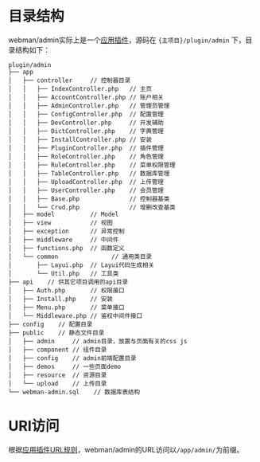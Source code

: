 # 目录结构

webman/admin实际上是一个[应用插件](https://www.workerman.net/doc/webman/plugin/app.html)，源码在 `{主项目}/plugin/admin` 下，目录结构如下：

```
plugin/admin
├── app
│   ├── controller     // 控制器目录
│   │   ├── IndexController.php   // 主页
│   │   ├── AccountController.php // 账户相关
│   │   ├── AdminController.php   // 管理员管理
│   │   ├── ConfigController.php  // 配置管理
│   │   ├── DevController.php     // 开发辅助
│   │   ├── DictController.php    // 字典管理
│   │   ├── InstallController.php // 安装
│   │   ├── PluginController.php  // 插件管理
│   │   ├── RoleController.php    // 角色管理
│   │   ├── RuleController.php    // 菜单权限管理
│   │   ├── TableController.php   // 数据库管理
│   │   ├── UploadController.php  // 上传管理
│   │   ├── UserController.php    // 会员管理
│   │   ├── Base.php              // 控制器基类
│   │   └── Crud.php              // 增删改查基类
│   ├── model          // Model
│   ├── view           // 视图
│   ├── exception      // 异常控制
│   ├── middleware     // 中间件
│   ├── functions.php  // 函数定义
│   └── common               // 通用类目录
│       ├── Layui.php  // Layui代码生成相关
│       └── Util.php   // 工具类
├── api    // 供其它项目调用的api目录
│   ├── Auth.php       // 权限接口
│   ├── Install.php    // 安装
│   ├── Menu.php       // 菜单接口
│   └── Middleware.php // 鉴权中间件接口
├── config    // 配置目录
├── public    // 静态文件目录
│   ├── admin     // admin目录，放置与页面有关的css js
│   ├── component // 组件目录
│   ├── config    // admin前端配置目录
│   ├── demos     // 一些页面demo
│   ├── resource  // 资源目录
│   └── upload    // 上传目录
└── webman-admin.sql    // 数据库表结构
```

# URl访问
根据[应用插件URL规则](https://www.workerman.net/doc/webman/plugin/app.html#url%E8%AE%BF%E9%97%AE)，webman/admin的URL访问以`/app/admin/`为前缀。

